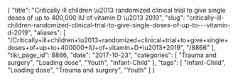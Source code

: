 {
    "title": "Critically ill children \u2013 randomized clinical trial to give single doses of up to 400,000 IU of vitamin D \u2013 2019",
    "slug": "critically-ill-children-randomized-clinical-trial-to-give-single-doses-of-up-to---vitamin-d-2019",
    "aliases": [
        "/Critically+ill+children+\u2013+randomized+clinical+trial+to+give+single+doses+of+up+to+400000+IU+of+vitamin+D+\u2013+2019",
        "/8866"
    ],
    "tiki_page_id": 8866,
    "date": "2017-10-23",
    "categories": [
        "Trauma and surgery",
        "Loading dose",
        "Youth",
        "Infant-Child"
    ],
    "tags": [
        "Infant-Child",
        "Loading dose",
        "Trauma and surgery",
        "Youth"
    ]
}